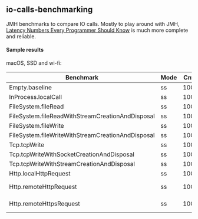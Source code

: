 ## io-calls-benchmarking
JMH benchmarks to compare IO calls. Mostly to play around with JMH, [Latency Numbers Every Programmer Should Know](https://gist.github.com/jboner/2841832) is much more complete and reliable.

#### Sample results
macOS, SSD and wi-fi:

| Benchmark                                            | Mode | Cnt | Score          | Error          | Units |
|------------------------------------------------------|------|-----|----------------|----------------|-------|
| Empty.baseline                                       | ss   | 100 |       1317.350 | ±      141.958 | ns/op |
| InProcess.localCall                                  | ss   | 100 |       5410.090 | ±      363.582 | ns/op |
| FileSystem.fileRead                                  | ss   | 100 |      23395.920 | ±     1148.550 | ns/op |
| FileSystem.fileReadWithStreamCreationAndDisposal     | ss   | 100 |      88773.560 | ±    47170.658 | ns/op |
| FileSystem.fileWrite                                 | ss   | 100 |     102330.180 | ±    48879.162 | ns/op |
| FileSystem.fileWriteWithStreamCreationAndDisposal    | ss   | 100 |     127015.930 | ±     9696.070 | ns/op |
| Tcp.tcpWrite                                         | ss   | 100 |     112983.220 | ±   242582.785 | ns/op |
| Tcp.tcpWriteWithSocketCreationAndDisposal            | ss   | 100 |     562859.140 | ±   467275.001 | ns/op |
| Tcp.tcpWriteWithStreamCreationAndDisposal            | ss   | 100 |     353692.600 | ±   428789.819 | ns/op |
| Http.localHttpRequest                                | ss   | 100 |    2786269.800 | ±   264926.165 | ns/op |
| Http.remoteHttpRequest                               | ss   | 100 | 2142601262.760 | ± 62227208.586 | ns/op |
| Http.remoteHttpsRequest                              | ss   | 100 | 1818351967.340 | ± 31763625.840 | ns/op |
